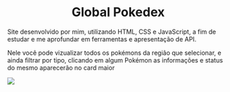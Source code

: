 <h1 align="center"> Global Pokedex </h1>

Site desenvolvido por mim, utilizando HTML, CSS e JavaScript, a fim de estudar e me aprofundar em ferramentas e apresentação  de API.

Nele você pode vizualizar todos os pokémons da região que selecionar, e ainda filtrar por tipo, clicando em algum Pokémon as informações e status do mesmo aparecerão no card maior

<img align="center" src="images/gifs/gif-apresentacao"></img>



